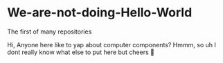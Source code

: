 # We-are-not-doing-Hello-World
The first of many repositories

Hi, Anyone here like to yap about computer components?
Hmmm, so uh I dont really know what else to put here but cheers 🍻

